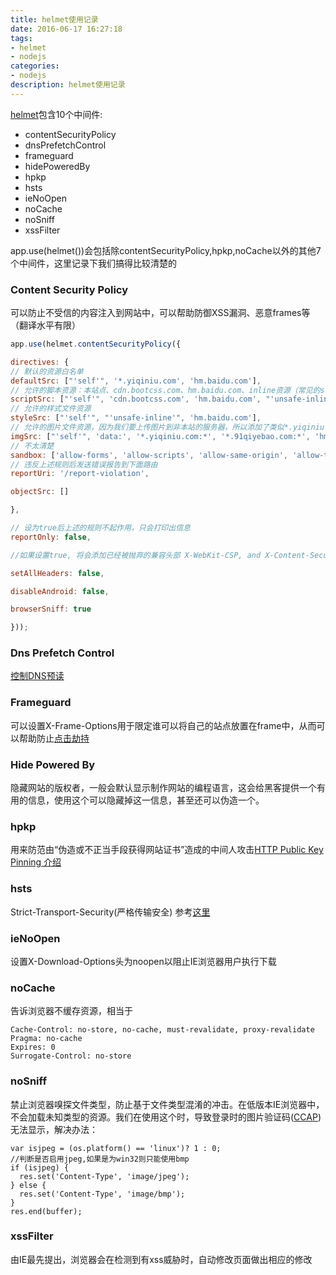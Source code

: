```yaml
---
title: helmet使用记录
date: 2016-06-17 16:27:18
tags:
- helmet
- nodejs
categories:
- nodejs
description: helmet使用记录
---
```

[helmet](https://www.npmjs.com/package/helmet)包含10个中间件:
* contentSecurityPolicy
* dnsPrefetchControl
* frameguard
* hidePoweredBy
* hpkp
* hsts
* ieNoOpen
* noCache
* noSniff
* xssFilter

app.use(helmet())会包括除contentSecurityPolicy,hpkp,noCache以外的其他7个中间件，这里记录下我们搞得比较清楚的

### Content Security Policy
可以防止不受信的内容注入到网站中，可以帮助防御XSS漏洞、恶意frames等（翻译水平有限）
```javascript
app.use(helmet.contentSecurityPolicy({

directives: {
// 默认的资源白名单
defaultSrc: ["'self'", '*.yiqiniu.com', 'hm.baidu.com'],
// 允许的脚本资源：本站点、cdn.bootcss.com、hm.baidu.com、inline资源（常见的style属性,onclick,inline js和inline css等等）
scriptSrc: ["'self'", 'cdn.bootcss.com', 'hm.baidu.com', "'unsafe-inline'"],
// 允许的样式文件资源
styleSrc: ["'self'", "'unsafe-inline'", 'hm.baidu.com'],
// 允许的图片文件资源，因为我们要上传图片到非本站的服务器，所以添加了类似*.yiqiniu.com:*这样的描述，否则无法访问上传后的图片
imgSrc: ["'self'", 'data:', '*.yiqiniu.com:*', '*.91qiyebao.com:*', 'hm.baidu.com', 'http://*.yiqiniu.com:*'],
// 不太清楚
sandbox: ['allow-forms', 'allow-scripts', 'allow-same-origin', 'allow-top-navigation', 'allow-popups'],
// 违反上述规则后发送错误报告到下面路由
reportUri: '/report-violation',

objectSrc: []

},

// 设为true后上述的规则不起作用，只会打印出信息
reportOnly: false,

//如果设置true, 将会添加已经被抛弃的兼容头部 X-WebKit-CSP, and X-Content-Security-Policy

setAllHeaders: false,

disableAndroid: false,

browserSniff: true

}));
```
### Dns Prefetch Control
[控制DNS预读](http://www.cnblogs.com/dodohua/archive/2011/03/10/1980110.html)
### Frameguard
可以设置X-Frame-Options用于限定谁可以将自己的站点放置在frame中，从而可以帮助防止[点击劫持](http://baike.baidu.com/link?url=2cbsFZAUhJG2BP_sVnA7PKxrUjLKGPVW0J9GEJEQKhIucxiamtl3hAUlQgHBR479nMoHx6CX4HUdCWcs5n4wya)
### Hide Powered By
隐藏网站的版权者，一般会默认显示制作网站的编程语言，这会给黑客提供一个有用的信息，使用这个可以隐藏掉这一信息，甚至还可以伪造一个。
### hpkp
用来防范由“伪造或不正当手段获得网站证书”造成的中间人攻击[HTTP Public Key Pinning 介绍](http://blogread.cn/it/article/8037?f=nr)
### hsts
Strict-Transport-Security(严格传输安全)
参考[这里](/2016/06/17/hsts/)
### ieNoOpen
设置X-Download-Options头为noopen以阻止IE浏览器用户执行下载
### noCache
告诉浏览器不缓存资源，相当于
```
Cache-Control: no-store, no-cache, must-revalidate, proxy-revalidate
Pragma: no-cache
Expires: 0
Surrogate-Control: no-store
```
### noSniff
禁止浏览器嗅探文件类型，防止基于文件类型混淆的冲击。在低版本IE浏览器中，不会加载未知类型的资源。我们在使用这个时，导致登录时的图片验证码([CCAP](https://www.npmjs.com/package/ccap))无法显示，解决办法：
```
var isjpeg = (os.platform() == 'linux')? 1 : 0;
//判断是否启用jpeg,如果是为win32则只能使用bmp
if (isjpeg) {  
  res.set('Content-Type', 'image/jpeg');
} else {  
  res.set('Content-Type', 'image/bmp');
}
res.end(buffer);
```
### xssFilter
由IE最先提出，浏览器会在检测到有xss威胁时，自动修改页面做出相应的修改
